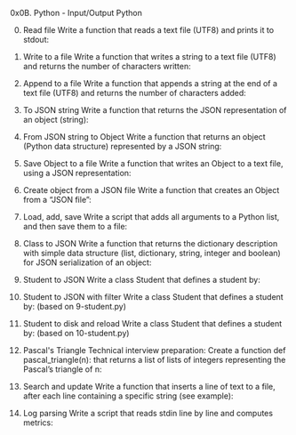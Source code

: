 0x0B. Python - Input/Output
Python

0. Read file
Write a function that reads a text file (UTF8) and prints it to stdout:

1. Write to a file
Write a function that writes a string to a text file (UTF8) and returns the number of characters written:

2. Append to a file
Write a function that appends a string at the end of a text file (UTF8) and returns the number of characters added:

3. To JSON string
Write a function that returns the JSON representation of an object (string):

4. From JSON string to Object
Write a function that returns an object (Python data structure) represented by a JSON string:

5. Save Object to a file
Write a function that writes an Object to a text file, using a JSON representation:

6. Create object from a JSON file
Write a function that creates an Object from a “JSON file”:

7. Load, add, save
Write a script that adds all arguments to a Python list, and then save them to a file:

8. Class to JSON
Write a function that returns the dictionary description with simple data structure (list, dictionary, string, integer and boolean) for JSON serialization of an object:

9. Student to JSON
Write a class Student that defines a student by:

10. Student to JSON with filter
Write a class Student that defines a student by: (based on 9-student.py)

11. Student to disk and reload
Write a class Student that defines a student by: (based on 10-student.py)

12. Pascal's Triangle
Technical interview preparation:
Create a function def pascal_triangle(n): that returns a list of lists of integers representing the Pascal’s triangle of n:

13. Search and update
Write a function that inserts a line of text to a file, after each line containing a specific string (see example):

14. Log parsing
Write a script that reads stdin line by line and computes metrics:
